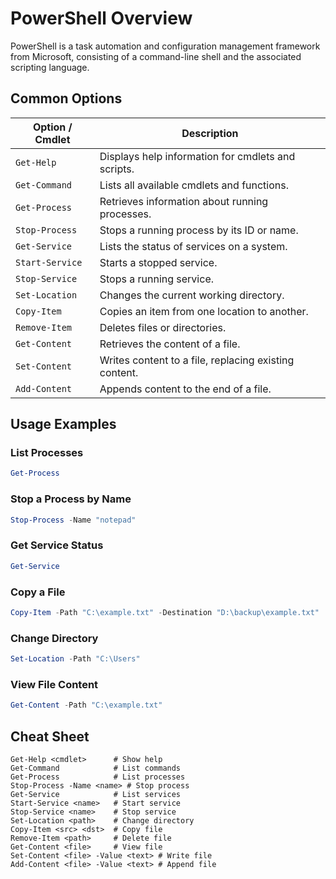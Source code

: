 # PowerShell Overview

PowerShell is a task automation and configuration management framework from Microsoft, consisting of a command-line shell and the associated scripting language.

## Common Options

| Option / Cmdlet     | Description                                               |
|---------------------|-----------------------------------------------------------|
| `Get-Help`          | Displays help information for cmdlets and scripts.        |
| `Get-Command`       | Lists all available cmdlets and functions.                |
| `Get-Process`       | Retrieves information about running processes.            |
| `Stop-Process`      | Stops a running process by its ID or name.                |
| `Get-Service`       | Lists the status of services on a system.                 |
| `Start-Service`     | Starts a stopped service.                                 |
| `Stop-Service`      | Stops a running service.                                  |
| `Set-Location`      | Changes the current working directory.                    |
| `Copy-Item`         | Copies an item from one location to another.              |
| `Remove-Item`       | Deletes files or directories.                             |
| `Get-Content`       | Retrieves the content of a file.                          |
| `Set-Content`       | Writes content to a file, replacing existing content.     |
| `Add-Content`       | Appends content to the end of a file.                     |

## Usage Examples

### List Processes

```powershell
Get-Process
```

### Stop a Process by Name

```powershell
Stop-Process -Name "notepad"
```

### Get Service Status

```powershell
Get-Service
```

### Copy a File

```powershell
Copy-Item -Path "C:\example.txt" -Destination "D:\backup\example.txt"
```

### Change Directory

```powershell
Set-Location -Path "C:\Users"
```

### View File Content

```powershell
Get-Content -Path "C:\example.txt"
```

## Cheat Sheet

```plaintext
Get-Help <cmdlet>      # Show help
Get-Command            # List commands
Get-Process            # List processes
Stop-Process -Name <name> # Stop process
Get-Service            # List services
Start-Service <name>   # Start service
Stop-Service <name>    # Stop service
Set-Location <path>    # Change directory
Copy-Item <src> <dst>  # Copy file
Remove-Item <path>     # Delete file
Get-Content <file>     # View file
Set-Content <file> -Value <text> # Write file
Add-Content <file> -Value <text> # Append file
```
